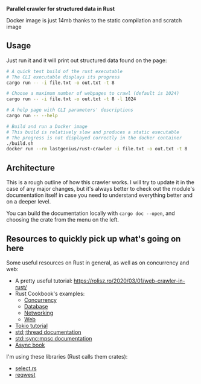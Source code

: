 **Parallel crawler for structured data in Rust**

Docker image is just 14mb thanks to the static compilation and scratch image

## Usage

Just run it and it will print out structured data found on the page:

```bash
# A quick test build of the rust executable
# The CLI executable displays its progress
cargo run -- -i file.txt -o out.txt -t 8

# Choose a maximum number of webpages to crawl (default is 1024)
cargo run -- -i file.txt -o out.txt -t 8 -l 1024

# A help page with CLI parameters' descriptions
cargo run -- --help

# Build and run a Docker image
# This build is relatively slow and produces a static executable
# The progress is not displayed correctly in the docker container
./build.sh
docker run --rm lastgenius/rust-crawler -i file.txt -o out.txt -t 8
```

## Architecture

This is a rough outline of how this crawler works. I will try to update it in the
case of any major changes, but it's always better to check out the module's documentation
itself in case you need to understand everything better and on a deeper level. 

You can build the documentation locally with `cargo doc --open`, and choosing the
crate from the menu on the left.

## Resources to quickly pick up what's going on here

Some useful resources on Rust in general, as well as on concurrency and web:
* A pretty useful tutorial: https://rolisz.ro/2020/03/01/web-crawler-in-rust/
* Rust Cookbook's examples:
    * [Concurrency](https://rust-lang-nursery.github.io/rust-cookbook/concurrency.html)
    * [Database](https://rust-lang-nursery.github.io/rust-cookbook/database.html)
    * [Networking](https://rust-lang-nursery.github.io/rust-cookbook/net.html)
    * [Web](https://rust-lang-nursery.github.io/rust-cookbook/web.html)
* [Tokio tutorial](https://tokio.rs/tokio/tutorial/)
* [std;;thread documentation](https://doc.rust-lang.org/std/thread/index.html)
* [std::sync:mpsc documentation](https://doc.rust-lang.org/std/sync/mpsc/index.html)
* [Async book](https://rust-lang.github.io/async-book/)

I'm using these libraries (Rust calls them crates):
* [select.rs](https://github.com/utkarshkukreti/select.rs)
* [reqwest](https://github.com/seanmonstar/reqwest)
